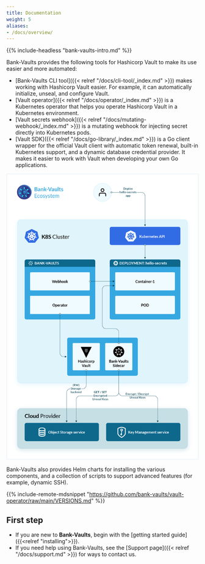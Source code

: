 ```yaml
---
title: Documentation
weight: 5
aliases:
- /docs/overview/
---
```


{{% include-headless "bank-vaults-intro.md" %}}

Bank-Vaults provides the following tools for Hashicorp Vault to make its use easier and more automated:

- [Bank-Vaults CLI tool]({{< relref "/docs/cli-tool/_index.md" >}}) makes working with Hashicorp Vault easier. For example, it can automatically initialize, unseal, and configure Vault.
- [Vault operator]({{< relref "/docs/operator/_index.md" >}}) is a Kubernetes operator that helps you operate Hashicorp Vault in a Kubernetes environment.
- [Vault secrets webhook]({{< relref "/docs/mutating-webhook/_index.md" >}}) is a mutating webhook for injecting secret directly into Kubernetes pods.
- [Vault SDK]({{< relref "/docs/go-library/_index.md" >}}) is a Go client wrapper for the official Vault client with automatic token renewal, built-in Kubernetes support, and a dynamic database credential provider. It makes it easier to work with Vault when developing your own Go applications.

![Bank-Vaults overview](/docs/images/bank-vault-overview.png)

Bank-Vaults also provides Helm charts for installing the various components, and a collection of scripts to support advanced features (for example, dynamic SSH).

{{% include-remote-mdsnippet "https://github.com/bank-vaults/vault-operator/raw/main/VERSIONS.md" %}}

## First step

- If you are new to **Bank-Vaults**, begin with the [getting started guide]({{<relref "installing">}}).
- If you need help using Bank-Vaults, see the [Support page]({{< relref "/docs/support.md" >}}) for ways to contact us.
